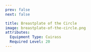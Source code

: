 ```yaml
---
prev: false
next: false

title: Breastplate of the Circle
image: breastplate-of-the-circle.png
attributes:
  Equipment Type: Cuirass
  Required Level: 20
---
```


<MyItemComponent :item=$frontmatter />

